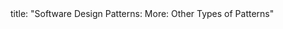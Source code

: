 <frontmatter>
title: "Software Design Patterns: More: Other Types of Patterns"
</frontmatter>

<include src="unit-inPage-asFlat.md" boilerplate />
